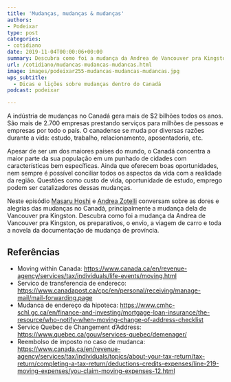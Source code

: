 ```yaml
---
title: 'Mudanças, mudanças & mudanças'
authors:
- Podeixar
type: post
categories:
- cotidiano
date: 2019-11-04T00:00:06+00:00
summary: Descubra como foi a mudança da Andrea de Vancouver pra Kingston, os preparativos, o envio, a viagem de carro e toda a novela com as mudanças de província.
url: /cotidiano/mudancas-mudancas-mudancas.html
image: images/podeixar255-mudancas-mudancas-mudancas.jpg
wps_subtitle:
  - Dicas e lições sobre mudanças dentro do Canadá
podcast: podeixar

---
```

A indústria de mudanças no Canadá gera mais de $2 bilhões todos os anos. São mais de 2.700 empresas prestando serviços para milhões de pessoas e empresas por todo o país. O canadense se muda por diversas razões durante a vida: estudo, trabalho, relacionamento, aposentadoria, etc.

Apesar de ser um dos maiores países do mundo, o Canadá concentra a maior parte da sua população em um punhado de cidades com características bem específicas. Ainda que oferecem boas oportunidades, nem sempre é possível conciliar todos os aspectos da vida com a realidade da região. Questões como custo de vida, oportunidade de estudo, emprego podem ser catalizadores dessas mudanças.

Neste episódio [Masaru Hoshi][1] e <a rel="noopener noreferrer" target="_blank" href="http://htmledit.squarefree.com/berg">Andrea Zotelli</a> conversam sobre as dores e alegrias das mudanças no Canadá, principalmente a mudança dela de Vancouver pra Kingston. Descubra como foi a mudança da Andrea de Vancouver pra Kingston, os preparativos, o envio, a viagem de carro e toda a novela da documentação de mudança de província.<figure></figure> <figure class="wp-block-embed-youtube wp-block-embed is-type-video is-provider-youtube wp-embed-aspect-16-9 wp-has-aspect-ratio">

<div class="wp-block-embed__wrapper">
  <span class="embed-youtube" style="text-align:center; display: block;"></span>
</div></figure>

## Referências

  * Moving within Canada: <a href="https://www.canada.ca/en/revenue-agency/services/tax/individuals/life-events/moving.html" target="_blank" rel="noreferrer noopener" aria-label=" (opens in a new tab)">https://www.canada.ca/en/revenue-agency/services/tax/individuals/life-events/moving.html</a>
  * Servico de transferencia de endereco: <a rel="noreferrer noopener" aria-label=" (opens in a new tab)" href="https://www.canadapost.ca/cpc/en/personal/receiving/manage-mail/mail-forwarding.page" target="_blank">https://www.canadapost.ca/cpc/en/personal/receiving/manage-mail/mail-forwarding.page</a>
  * Mudanca de endereço da hipoteca: <https://www.cmhc-schl.gc.ca/en/finance-and-investing/mortgage-loan-insurance/the-resource/who-notify-when-moving-change-of-address-checklist>
  * Service Quebec de Changement d&#8217;Address: <a rel="noreferrer noopener" aria-label=" (opens in a new tab)" href="https://www.quebec.ca/gouv/services-quebec/demenager/" target="_blank">https://www.quebec.ca/gouv/services-quebec/demenager/</a>
  * Reembolso de imposto no caso de mudanca: <a rel="noreferrer noopener" aria-label="https://www.canada.ca/en/revenue-agency/services/tax/individuals/topics/about-your-tax-return/tax-return/completing-a-tax-return/deductions-credits-expenses/line-219-moving-expenses/you-claim-moving-expenses-12.html (opens in a new tab)" href="https://www.canada.ca/en/revenue-agency/services/tax/individuals/topics/about-your-tax-return/tax-return/completing-a-tax-return/deductions-credits-expenses/line-219-moving-expenses/you-claim-moving-expenses-12.html" target="_blank">https://www.canada.ca/en/revenue-agency/services/tax/individuals/topics/about-your-tax-return/tax-return/completing-a-tax-return/deductions-credits-expenses/line-219-moving-expenses/you-claim-moving-expenses-12.html</a>



 [1]: /japa
 [2]: https://vempra.ca/seguroviagem
